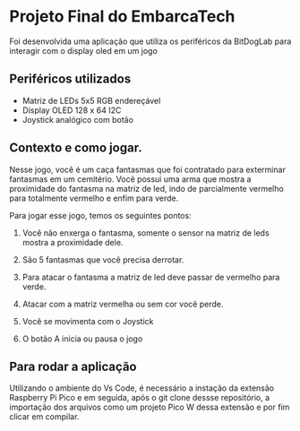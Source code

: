 # Projeto Final do EmbarcaTech
Foi desenvolvida uma aplicação que utiliza os periféricos da BitDogLab para interagir com o display oled em um jogo

## Periféricos utilizados
- Matriz de LEDs 5x5 RGB endereçável
- Display OLED 128 x 64 I2C
- Joystick analógico com botão

## Contexto e como jogar.
Nesse jogo, você é um caça fantasmas que foi contratado para exterminar fantasmas em um cemitério. Você possui uma arma que mostra a proximidade do fantasma na matriz de led, indo de parcialmente vermelho para totalmente vermelho e enfim para verde.

Para jogar esse jogo, temos os seguintes pontos:

1. Você não enxerga o fantasma, somente o sensor na matriz de leds mostra a proximidade dele.

2. São 5 fantasmas que você precisa derrotar.

3. Para atacar o fantasma a matriz de led deve passar de vermelho para verde.

4. Atacar com a matriz vermelha ou sem cor você perde.

5. Você se movimenta com o Joystick

6. O botão A inicia ou pausa o jogo

## Para rodar a aplicação
Utilizando o ambiente do Vs Code, é necessário a instação da extensão Raspberry Pi Pico e em seguida, após o git clone dessse repositório, a importação dos arquivos como um projeto Pico W dessa extensão e por fim clicar em compilar.
